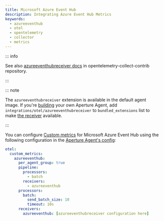 ```yaml
---
title: Microsoft Azure Event Hub
description: Integrating Azure Event Hub Metrics
keywords:
  - azureeventhub
  - otel
  - opentelemetry
  - collector
  - metrics
---
```


::: info

See also [azureeventhubreceiver docs][receiver] in opentelemetry-collect-contrib
repository.

:::

::: note

The `azureeventhubreceiver` extension is available in the default agent image.
If you're [building][build] your own Aperture Agent, add
`integrations/otel/azureeventhubreceiver` to `bundled_extensions` list to make
[the receiver][receiver] available.

:::

You can configure [Custom metrics][custom-metrics] for Microsoft Azure Event Hub
using the following configuration in the [Aperture Agent's
config][agent-config]:

```yaml
otel:
  custom_metrics:
    azureeventhub:
      per_agent_group: true
      pipeline:
        processors:
          - batch
        receivers:
          - azureeventhub
      processors:
        batch:
          send_batch_size: 10
          timeout: 10s
      receivers:
        azureeventhub: [azureeventhubreceiver configuration here]
```

[build]: /reference/aperturectl/build/agent/agent.md
[receiver]:
  https://github.com/open-telemetry/opentelemetry-collector-contrib/tree/main/receiver/azureeventhubreceiver
[custom-metrics]: /reference/configuration/agent.md#custom-metrics-config
[agent-config]: /reference/configuration/agent.md#agent-o-t-e-l-config
